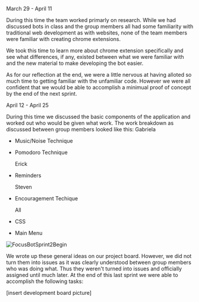 March 29 - April 11

During this time the team worked primarly on research. While we had discussed bots in class and the group members all had some familiarity with traditional web development as with websites, none of the team members were familiar with creating chrome extensions. 

We took this time to learn more about chrome extension specifically and see what differences, if any, existed between what we were familiar with and the new material to make developing the bot easier.

As for our reflection at the end, we were a little nervous at having alloted so much time to getting familiar with the unfamiliar code. However we were all confident that we would be able to accomplish a minimual proof of concept by the end of the next sprint.

April 12 - April 25

During this time we discussed the basic components of the application and worked out who would be given what work. The work breakdown as discussed between group members looked like this:
  Gabriela
- Music/Noise Technique
- Pomodoro Technique

  Erick
- Reminders

  Steven
- Encouragement Techique

  All
- CSS
- Main Menu

![FocusBotSprint2Begin](https://user-images.githubusercontent.com/63609012/116014593-04783980-a604-11eb-8540-c43496519f5d.png)


We wrote up these general ideas on our project board. However, we did not turn them into issues as it was clearly understood between group members who was doing what. Thus they weren't turned into issues and officially assigned until much later.
At the end of this last sprint we were able to accomplish the following tasks:

[insert development board picture]
